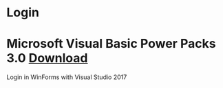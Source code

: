 # Login

# Microsoft Visual Basic Power Packs 3.0 <a href="https://www.microsoft.com/en-us/download/details.aspx?id=25169">Download</a>

<p>Login in WinForms with Visual Studio 2017</p>
